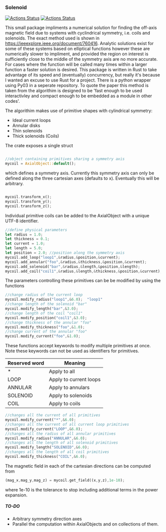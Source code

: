 ### Solenoid
[![Actions Status](https://github.com/jdrtommey/solenoid/workflows/Test/badge.svg)](https://github.com/jdrtommey/solenoid/actions)
[![Actions Status](https://github.com/jdrtommey/solenoid/workflows/LintFormat/badge.svg)](https://github.com/jdrtommey/solenoid/actions)

This small package impliments a numerical solution for finding the off-axis magnetic field due to systems with cyclindrical symmetry, i.e. coils and solenoids. The exact method used is shown in https://ieeexplore.ieee.org/document/760416. 
Analytic solutions exist for some of these systems based on elliptical functions however these are numerically slower to impliment, and provided the region on interest is sufficiently close to the middle of the symmetry axis are no more accurate.
For cases where the function will be called many times within a larger function a faster solution is desired.
This package is written in Rust to take advantage of its speed and (eventually) concurrency, but really it's because I wanted an excuse to use Rust for a project.
There is a python wrapper using Py03 in a seperate repository.
To quote the paper this method is taken from the algorithim is designed to be 'fast enough to be used interactivley and compact enough to be embedded as a module in other codes'. 

The algorithim makes use of primitive shapes with cylindrical symmetry:
* Ideal current loops
* Annular disks
* Thin solenoids 
* Thick solenoids (Coils)

The crate exposes a single struct 
```rust

//object containing primitives sharing a symmetry axis
mycoil = AxialObject::default(); 
```
which defines a symmetry axis. Currently this symmetry axis can only be defined along the three cartesian axes (defaults to x). Eventually this will be arbitrary. 

```rust

mycoil.transform_x();
mycoil.transform_y();
mycoil.transform_z();

```

Individual primitive coils can be added to the AxialObject with a unique UTF-8 identifier.

```rust
//define physical parameters
let radius = 1.0;
let thickness = 0.1;
let current = 1.0;
let length = 5.0;
let position = 2.0; //position along the symmetry axis
mycoil.add_loop("loop1",&radius,&position,&current);
mycoil.add_annular("foo",&radius,&thickness,&position,&current);
mycoil.add_solenoid("bar",&radius,&length,&position,&length);
mycoil.add_coil("coil1",&radius,&length,&thickness,&position,&current);
```
The parameters controlling these primitives can be be modified by using the functions 
```rust
//change radius of the current loop
mycoil.modify_radius("loop1",&6.0);  "loop1"
//change length of the solenoid "bar"
mycoil.modify_length("bar",&3.0); 
//change length of the coil "coil1"
mycoil.modify_position("coil1",&3.0); 
//change thickness of the annular "foo"
mycoil.modify_thickness("foo",&1.0); 
//change current of the annular "foo"
mycoil.modify_current("foo",&1.0); 
```

These functions accept keywords to modify multiple primitives at once. Note these keywords can not be used as identifiers for primitives.

| Reserved word  | Meaning |
| -------------  | ------------- |
| *   | Apply to all  |
| LOOP   | Apply to current loops  |
| ANNULAR   | Apply to annulars  |
| SOLENOID   | Apply to solenoids  |
| COIL   | Apply to coils  |


```rust
//changes all the current of all primitives
mycoil.modify_current("*",&6.0); 
//changes all the current of all current loop primitives
mycoil.modify_current("LOOP",&6.0); 
//changes all the radius of all annular primitives
mycoil.modify_radius("ANNULAR",&6.0);  
//changes all the length of all solenoid primitives
mycoil.modify_length("SOLENOID",&6.0);
//changes all the length of all coil primitives
mycoil.modify_thickness("COIL",&6.0);  
```

The magnetic field in each of the cartesian directions can be computed from 
```rust
(mag_x,mag_y,mag_z) = mycoil.get_field((x,y,z),1e-10);
```
where 1e-10 is the tolerance to stop including additional terms in the power expansion.

##### TO-DO

- Arbitrary symmetry direction axes
- Parallel the computation within AxialObjects and on collections of them.
